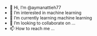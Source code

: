- 👋 Hi, I’m @aymanattieh77
- 👀 I’m interested in machine learning
- 🌱 I’m currently learning machine learning
- 💞️ I’m looking to collaborate on ...
- 📫 How to reach me ...

<!---
aymanattieh77/aymanattieh77 is a ✨ special ✨ repository because its `README.md` (this file) appears on your GitHub profile.
You can click the Preview link to take a look at your changes.
--->
